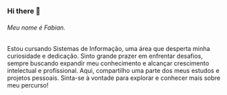 ### Hi there 👋

###### Meu nome é Fabian. 
Estou cursando Sistemas de Informação, uma área que desperta minha curiosidade e dedicação. Sinto grande prazer em enfrentar desafios, sempre buscando expandir meu conhecimento e alcançar crescimento intelectual e profissional. Aqui, compartilho uma parte dos meus estudos e projetos pessoais. Sinta-se à vontade para explorar e conhecer mais sobre meu percurso!

<!--
**fabiansmelo/fabiansmelo** is a ✨ _special_ ✨ repository because its `README.md` (this file) appears on your GitHub profile.

Here are some ideas to get you started:

- 🔭 I’m currently working on ...
- 🌱 I’m currently learning ...
- 👯 I’m looking to collaborate on ...
- 🤔 I’m looking for help with ...
- 💬 Ask me about ...
- 📫 How to reach me: ...
- 😄 Pronouns: ...
- ⚡ Fun fact: ...
-->
